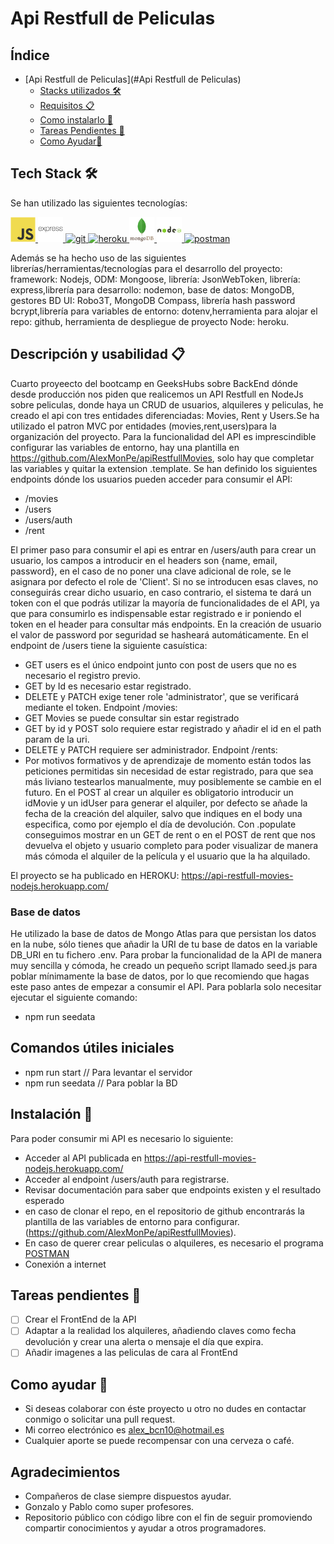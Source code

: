 # Api Restfull de Peliculas

## Índice

- [Api Restfull de Peliculas](#Api Restfull de Peliculas)
  - [Stacks utilizados 🛠](#Tech-Stack)
  - [Requisitos 📋](#Descripcion-y-usabilidad-)
  - [Como instalarlo 🥷](#Instalacion-)
  - [Tareas Pendientes 🧙](#Tareas-pendientes-)
  - [Como Ayudar🤝](#Como-ayudar)

## Tech Stack 🛠

Se han utilizado las siguientes tecnologías:

<p align="left">     
<a href="https://developer.mozilla.org/en-US/docs/Web/JavaScript" target="_blank"> 
  <img src="https://raw.githubusercontent.com/devicons/devicon/master/icons/javascript/javascript-original.svg" alt="javascript" width="40" height="40"/>
  <a href="https://expressjs.com" target="_blank" rel="noreferrer"> <img src="https://raw.githubusercontent.com/devicons/devicon/master/icons/express/express-original-wordmark.svg" alt="express" width="40" height="40"/> </a>
  <a href="https://git-scm.com/" target="_blank" rel="noreferrer"> <img src="https://www.vectorlogo.zone/logos/git-scm/git-scm-icon.svg" alt="git" width="40" height="40"/> </a> 
  <a href="https://heroku.com" target="_blank" rel="noreferrer"> <img src="https://www.vectorlogo.zone/logos/heroku/heroku-icon.svg" alt="heroku" width="40" height="40"/> </a> 
  <a href="https://www.mongodb.com/" target="_blank" rel="noreferrer"> <img src="https://raw.githubusercontent.com/devicons/devicon/master/icons/mongodb/mongodb-original-wordmark.svg" alt="mongodb" width="40" height="40"/> </a> 
  <a href="https://nodejs.org" target="_blank" rel="noreferrer"> <img src="https://raw.githubusercontent.com/devicons/devicon/master/icons/nodejs/nodejs-original-wordmark.svg" alt="nodejs" width="40" height="40"/> </a> 
  <a href="https://postman.com" target="_blank" rel="noreferrer"> <img src="https://www.vectorlogo.zone/logos/getpostman/getpostman-icon.svg" alt="postman" width="40" height="40"/> </a>
  
</a> 
</p>
Además se ha hecho uso de las siguientes librerías/herramientas/tecnologías para el desarrollo del proyecto: framework: Nodejs, ODM: Mongoose, librería: JsonWebToken, librería: express,librería para desarrollo: nodemon, base de datos: MongoDB, gestores BD UI: Robo3T, MongoDB Compass, librería hash password bcrypt,librería para variables de entorno: dotenv,herramienta para alojar el repo: github, herramienta de despliegue de proyecto Node: heroku. 

## Descripción y usabilidad 📋

Cuarto proyeecto del bootcamp en GeeksHubs sobre BackEnd dónde desde producción nos piden que realicemos un API Restfull en NodeJs sobre peliculas, donde haya un CRUD de usuarios, alquileres y peliculas, he creado el api con tres entidades diferenciadas: Movies, Rent y Users.Se ha utilizado el patron MVC por entidades (movies,rent,users)para la organización del proyecto.
Para la funcionalidad del API es imprescindible configurar las variables de entorno, hay una plantilla en https://github.com/AlexMonPe/apiRestfullMovies, solo hay que completar las variables y quitar la extension .template.
Se han definido los siguientes endpoints dónde los usuarios pueden acceder para consumir el API:

- /movies
- /users
- /users/auth
- /rent

El primer paso para consumir el api es entrar en /users/auth para crear un usuario, los campos a introducir en el headers son {name, email, password}, en el caso de no poner una clave adicional de role, se le asignara por defecto el role de 'Client'. Si no se introducen esas claves, no conseguirás crear dicho usuario, en caso contrario, el sistema te dará un token con el que podrás utilizar la mayoría de funcionalidades de el API, ya que para consumirlo es indispensable estar registrado e ir poniendo el token en el header para consultar más endpoints. En la creación de usuario el valor de password por seguridad se hasheará automáticamente.
En el endpoint de /users tiene la siguiente casuística:
  - GET users es el único endpoint junto con post de users que no es necesario el registro previo.
  - GET by Id es necesario estar registrado.
  - DELETE y PATCH exige tener role 'administrator', que se verificará mediante el token.
Endpoint  /movies:
  - GET Movies se puede consultar sin estar registrado
  - GET by id y POST solo requiere estar registrado y añadir el id en el path param de la uri.
  - DELETE y PATCH requiere ser administrador.
Endpoint /rents:
  - Por motivos formativos y de aprendizaje de momento están todos las peticiones permitidas sin necesidad de estar registrado, para que sea más liviano testearlos manualmente, muy posiblemente se cambie en el futuro. En el POST al crear un alquiler es obligatorio introducir un idMovie y un idUser para generar el alquiler, por defecto se añade la fecha de la creación del alquiler, salvo que indiques en el body una especifica, como por ejemplo el día de devolución. Con .populate conseguimos mostrar en un GET de rent o en el POST de rent que nos devuelva el objeto y usuario completo para poder visualizar de manera más cómoda el alquiler de la película y el usuario que la ha alquilado.

El proyecto se ha publicado en HEROKU: https://api-restfull-movies-nodejs.herokuapp.com/

### Base de datos

He utilizado la base de datos de Mongo Atlas para que persistan los datos en la nube, sólo tienes que añadir la URI de tu base de datos en la variable DB_URI en tu fichero .env. Para probar la funcionalidad de la API de manera muy sencilla y cómoda, he creado un pequeño script llamado seed.js para poblar mínimamente la base de datos, por lo que recomiendo que hagas este paso antes de empezar a consumir el API.
Para poblarla solo necesitar ejecutar el siguiente comando:

- npm run seedata

## Comandos útiles iniciales

- npm run start  // Para levantar el servidor
- npm run seedata // Para poblar la BD

## Instalación 🥷

Para poder consumir mi API es necesario lo siguiente:
- Acceder al API publicada en https://api-restfull-movies-nodejs.herokuapp.com/
- Acceder al endpoint /users/auth para registrarse.
- Revisar documentación para saber que endpoints existen y el resultado esperado
- en caso de clonar el repo, en el repositorio de github encontrarás la plantilla de las variables de entorno para configurar. (https://github.com/AlexMonPe/apiRestfullMovies). 
- En caso de querer crear peliculas o alquileres, es necesario el programa <a href="https://www.postman.com/">POSTMAN</a>
- Conexión a internet

## Tareas pendientes 🧙

  - [ ] Crear el FrontEnd de la API
  - [ ] Adaptar a la realidad los alquileres, añadiendo claves como fecha devolución y crear una alerta o mensaje el día que expira.
  - [ ] Añadir imagenes a las peliculas de cara al FrontEnd

## Como ayudar 🤝
  
  - Si deseas colaborar con éste proyecto u otro no dudes en contactar conmigo o solicitar una pull request.
  - Mi correo electrónico es alex_bcn10@hotmail.es
  - Cualquier aporte se puede recompensar con una cerveza o café.

## Agradecimientos

  - Compañeros de clase siempre dispuestos ayudar.
  - Gonzalo y Pablo como super profesores.
  - Repositorio público con código libre con el fin de seguir promoviendo compartir conocimientos y ayudar a otros programadores.
